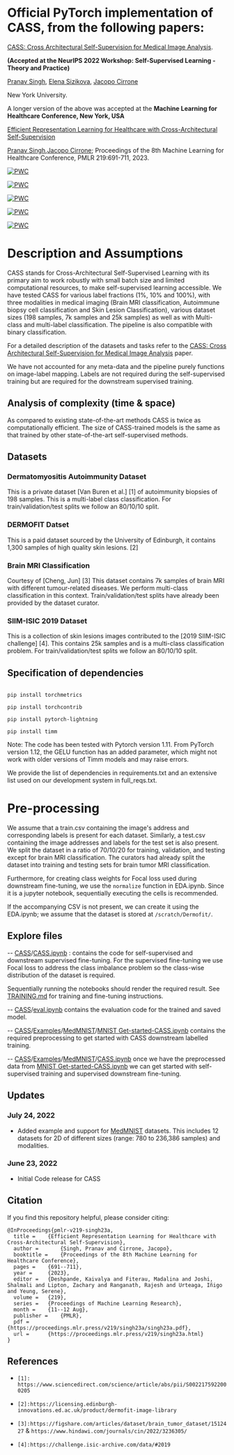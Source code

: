 
# Official PyTorch implementation of **CASS**, from the following papers:


[CASS: Cross Architectural Self-Supervision for Medical Image Analysis](https://arxiv.org/abs/2206.04170). 

**(Accepted at the NeurIPS 2022 Workshop: Self-Supervised Learning - Theory and Practice)**

[Pranav Singh](https://pranavsinghps1.github.io/), [Elena Sizikova](https://esizikova.github.io/), [Jacopo Cirrone](https://scholar.google.com/citations?user=DF9nXUYAAAAJ&hl=en)

New York University.



A longer version of the above was accepted at the **Machine Learning for Healthcare Conference, New York, USA**

[Efficient Representation Learning for Healthcare with Cross-Architectural Self-Supervision](https://proceedings.mlr.press/v219/singh23a.html)

[Pranav Singh](https://pranavsinghps1.github.io/),[Jacopo Cirrone](https://scholar.google.com/citations?user=DF9nXUYAAAAJ&hl=en); Proceedings of the 8th Machine Learning for Healthcare Conference, PMLR 219:691-711, 2023.


[![PWC](https://img.shields.io/endpoint.svg?url=https://paperswithcode.com/badge/cass-cross-architectural-self-supervision-for/partial-label-learning-on-autoimmune-dataset)](https://paperswithcode.com/sota/partial-label-learning-on-autoimmune-dataset?p=cass-cross-architectural-self-supervision-for)

[![PWC](https://img.shields.io/endpoint.svg?url=https://paperswithcode.com/badge/cass-cross-architectural-self-supervision-for/classification-on-autoimmune-dataset)](https://paperswithcode.com/sota/classification-on-autoimmune-dataset?p=cass-cross-architectural-self-supervision-for)

[![PWC](https://img.shields.io/endpoint.svg?url=https://paperswithcode.com/badge/cass-cross-architectural-self-supervision-for/classification-on-brain-tumor-mri-dataset)](https://paperswithcode.com/sota/classification-on-brain-tumor-mri-dataset?p=cass-cross-architectural-self-supervision-for)

[![PWC](https://img.shields.io/endpoint.svg?url=https://paperswithcode.com/badge/cass-cross-architectural-self-supervision-for/classification-on-isic-2019)](https://paperswithcode.com/sota/classification-on-isic-2019?p=cass-cross-architectural-self-supervision-for)

[![PWC](https://img.shields.io/endpoint.svg?url=https://paperswithcode.com/badge/cass-cross-architectural-self-supervision-for/partial-label-learning-on-isic-2019)](https://paperswithcode.com/sota/partial-label-learning-on-isic-2019?p=cass-cross-architectural-self-supervision-for)

  
  

# Description and Assumptions

  

CASS stands for Cross-Architectural Self-Supervised Learning with its primary aim to work robustly with small batch size and limited computational resources, to make self-supervised learning accessible. We have tested CASS for various label fractions (1%, 10% and 100%), with three modalities in medical imaging (Brain MRI classification, Autoimmune biopsy cell classification and Skin Lesion Classification), various dataset sizes (198 samples, 7k samples and 25k samples) as well as with Multi-class and multi-label classification. The pipeline is also compatible with binary classification.

  

For a detailed description of the datasets and tasks refer to the [CASS: Cross Architectural Self-Supervision for Medical Image Analysis](https://arxiv.org/abs/2206.04170v3) paper.

  

We have not accounted for any meta-data and the pipeline purely functions on image-label mapping. Labels are not required during the self-supervised training but are required for the downstream supervised training.

  

## Analysis of complexity (time & space)

As compared to existing state-of-the-art methods CASS is twice as computationally efficient. The size of CASS-trained models is the same as that trained by other state-of-the-art self-supervised methods.

  

## Datasets

  

### Dermatomyositis Autoimmunity Dataset

This is a private dataset [Van Buren et al.] [1] of autoimmunity biopsies of 198 samples. This is a multi-label class classification. For train/validation/test splits we follow an 80/10/10 split.

### DERMOFIT Datset
This is a paid dataset sourced by the University of Edinburgh, it contains 1,300 samples of high quality skin lesions. [2]

### Brain MRI Classification

Courtesy of [Cheng, Jun] [3] This dataset contains 7k samples of brain MRI with different tumour-related diseases. We perform multi-class classification in this context. Train/validation/test splits have already been provided by the dataset curator.

  

### SIIM-ISIC 2019 Dataset

This is a collection of skin lesions images contributed to the [2019 SIIM-ISIC challenge] [4]. This contains 25k samples and is a multi-class classification problem. For train/validation/test splits we follow an 80/10/10 split.

  

## Specification of dependencies


```

pip install torchmetrics

pip install torchcontrib

pip install pytorch-lightning

pip install timm

```

Note: The code has been tested with Pytorch version 1.11. From PyTorch version 1.12, the GELU function has an added parameter, which might not work with older versions of Timm models and may raise errors.

We provide the list of dependencies in requirements.txt and an extensive list used on our development system in full_reqs.txt.

# Pre-processing


We assume that a train.csv containing the image's address and corresponding labels is present for each dataset. Similarly, a test.csv containing the image addresses and labels for the test set is also present. We split the dataset in a ratio of 70/10/20 for training, validation, and testing except for brain MRI classification. The curators had already split the dataset into training and testing sets for brain tumor MRI classification.

Furthermore, for creating class weights for Focal loss used during downstream fine-tuning, we use the `normalize` function in EDA.ipynb. Since it is a jupyter notebook, sequentially executing the cells is recommended.

If the accompanying CSV is not present, we can create it using the EDA.ipynb; we assume that the dataset is stored at `/scratch/Dermofit/`.

## Explore files

-- [CASS](https://github.com/pranavsinghps1/CASS)/[CASS.ipynb](https://github.com/pranavsinghps1/CASS/blob/master/CASS.ipynb  "CASS.ipynb") : contains the code for self-supervised and downstream supervised fine-tuning. For the supervised fine-tuning we use Focal loss to address the class imbalance problem so the class-wise distribution of the dataset is required.

Sequentially running the notebooks should render the required result. See [TRAINING.md](TRAINING.md) for training and fine-tuning instructions.


-- [CASS](https://github.com/pranavsinghps1/CASS)/[eval.ipynb](https://github.com/pranavsinghps1/CASS/blob/master/eval.ipynb  "eval.ipynb") contains the evaluation code for the trained and saved model.

--  [CASS](https://github.com/pranavsinghps1/CASS)/[Examples](https://github.com/pranavsinghps1/CASS/tree/master/Examples)/[MedMNIST](https://github.com/pranavsinghps1/CASS/tree/master/Examples/MedMNIST)/[MNIST Get-started-CASS.ipynb](https://github.com/pranavsinghps1/CASS/blob/master/Examples/MedMNIST/MNIST%20Get-started-CASS.ipynb "MNIST Get-started-CASS.ipynb") contains the required preprocessing to get started with CASS downstream labelled training. 

--  [CASS](https://github.com/pranavsinghps1/CASS)/[Examples](https://github.com/pranavsinghps1/CASS/tree/master/Examples)/[MedMNIST](https://github.com/pranavsinghps1/CASS/tree/master/Examples/MedMNIST)/[CASS.ipynb](https://github.com/pranavsinghps1/CASS/blob/master/Examples/MedMNIST/CASS.ipynb "CASS.ipynb") once we have the preprocessed data from [MNIST Get-started-CASS.ipynb](https://github.com/pranavsinghps1/CASS/blob/master/Examples/MedMNIST/MNIST%20Get-started-CASS.ipynb "MNIST Get-started-CASS.ipynb") we can get started with self-supervised training and supervised downstream fine-tuning.  

## Updates
### July 24, 2022
* Added example and support for [MedMNIST](https://github.com/MedMNIST/MedMNIST) datasets. This includes 12 datasets for 2D of different sizes (range: 780 to 236,386 samples) and modalities.

### June 23, 2022
* Initial Code release for CASS


## Citation

If you find this repository helpful, please consider citing:

```
@InProceedings{pmlr-v219-singh23a,
  title = 	 {Efficient Representation Learning for Healthcare with Cross-Architectural Self-Supervision},
  author =       {Singh, Pranav and Cirrone, Jacopo},
  booktitle = 	 {Proceedings of the 8th Machine Learning for Healthcare Conference},
  pages = 	 {691--711},
  year = 	 {2023},
  editor = 	 {Deshpande, Kaivalya and Fiterau, Madalina and Joshi, Shalmali and Lipton, Zachary and Ranganath, Rajesh and Urteaga, Iñigo and Yeung, Serene},
  volume = 	 {219},
  series = 	 {Proceedings of Machine Learning Research},
  month = 	 {11--12 Aug},
  publisher =    {PMLR},
  pdf = 	 {https://proceedings.mlr.press/v219/singh23a/singh23a.pdf},
  url = 	 {https://proceedings.mlr.press/v219/singh23a.html}
}

```


## References


-  `[1]: https://www.sciencedirect.com/science/article/abs/pii/S0022175922000205`

-  `[2]:https://licensing.edinburgh-innovations.ed.ac.uk/product/dermofit-image-library`

-  `[3]:https://figshare.com/articles/dataset/brain_tumor_dataset/1512427` & `https://www.hindawi.com/journals/cin/2022/3236305/`

-  `[4]:https://challenge.isic-archive.com/data/#2019`
